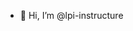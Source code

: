 - 👋 Hi, I’m @lpi-instructure

<!---
lpi-instructure/lpi-instructure is a ✨ special ✨ repository because its `README.md` (this file) appears on your GitHub profile.
You can click the Preview link to take a look at your changes.
--->

